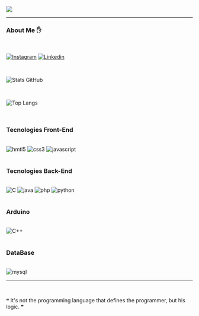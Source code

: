 
<img src="https://64.media.tumblr.com/54805606e41234da265775f4ee8631ef/41d4a35f37c5abf1-f6/s1280x1920/c86995ddee2840dabfff99995367a58ed1382687.gif">

<br/>
<hr/>

### About Me ✋

<br/>
    
[![Instagram](https://img.shields.io/badge/Instagram-E4405F?style=for-the-badge&logo=instagram&logoColor=white)](https://www.instagram.com/brwn0_henriwue/)
[![Linkedin](https://img.shields.io/badge/LinkedIn-0077B5?style=for-the-badge&logo=linkedin&logoColor=white)](https://www.linkedin.com/in/brun0-henriqu3/)
    
<br/>

![Stats GitHub](https://github-readme-stats.vercel.app/api?username=DevBrun0&show_icons=true&theme=dracula)

<br/>

![Top Langs](https://github-readme-stats.vercel.app/api/top-langs/?username=DevBrun0&hide_progress=fals&theme=dracula)

<br/>

### Tecnologies Front-End 

<div style="display: inline_block"><br/>
    <img aling="center" alt="hmtl5" src="https://img.shields.io/badge/HTML5-E34F26?style=for-the-badge&logo=html5&logoColor=white">
    <img aling="center" alt="css3" src="https://img.shields.io/badge/CSS3-1572B6?style=for-the-badge&logo=css3&logoColor=white"/>
    <img aling="center" alt="javascript" src="https://img.shields.io/badge/JavaScript-F7DF1E?style=for-the-badge&logo=javascript&logoColor=black"/>
</div>

<br/>

### Tecnologies Back-End 

<div style="display: inline_block"><br/>
    <img aling="center" alt="C" src="https://img.shields.io/badge/C-00599C?style=for-the-badge&logo=c&logoColor=white">
    <img aling="center" alt="java" src="https://img.shields.io/badge/Java-ED8B00?style=for-the-badge&logo=openjdk&logoColor=white"/>
    <img aling="center" alt="php" src="https://img.shields.io/badge/PHP-777BB4?style=for-the-badge&logo=php&logoColor=white"/>
    <img aling="center" alt="python" src="https://img.shields.io/badge/Python-3776AB?style=for-the-badge&logo=python&logoColor=white"/>
    
</div>

<br/>

### Arduino

<div style="display: inline_block"><br/>
    <img aling="center" alt="C++" src="https://img.shields.io/badge/C%2B%2B-00599C?style=for-the-badge&logo=c%2B%2B&logoColor=white">
</div>

<br/>

### DataBase 

<div style="display: inline_block"><br/>
   <img aling="center" alt="mysql" src="https://img.shields.io/badge/MySQL-00000F?style=for-the-badge&logo=mysql&logoColor=white">
    
</div>
<hr/>
<br/>

❝ It's not the programming language that defines the programmer, but his logic. ❞
